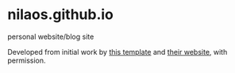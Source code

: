 # nilaos.github.io

personal website/blog site

Developed from initial work by [this template](https://github.com/SpanishPear/yew_worker_stylist_actions_pages_template) and [their website](https://github.com/SpanishPear/spanishpear.github.io), with permission.
